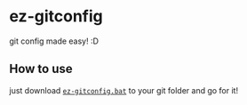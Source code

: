 # ez-gitconfig
git config made easy! :D

## How to use
just download [`ez-gitconfig.bat`](https://raw.githubusercontent.com/hitorigoto/ez-gitconfig/main/ez-gitconfig.bat) to your git folder and go for it!
